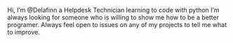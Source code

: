  Hi, I’m @Delafinn a Helpdesk Technician learning to code with python
I’m always looking for someone who is willing to show me how to be a better programer. Always feel open to issues on any of my projects to 
tell me what to improve. 


<!---
Delafinn/Delafinn is a ✨ special ✨ repository because its `README.md` (this file) appears on your GitHub profile.
You can click the Preview link to take a look at your changes.
--->
